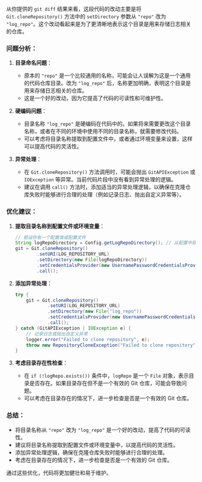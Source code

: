 从你提供的 `git diff` 结果来看，这段代码的改动主要是将 `Git.cloneRepository()` 方法中的 `setDirectory` 参数从 `"repo"` 改为 `"log_repo"`。这个改动看起来是为了更清晰地表示这个目录是用来存储日志相关的仓库。

### 问题分析：
1. **目录命名问题**：
   - 原本的 `"repo"` 是一个比较通用的名称，可能会让人误解为这是一个通用的代码仓库目录。改为 `"log_repo"` 后，名称更加明确，表明这个目录是用来存储日志相关的仓库。
   - 这是一个好的改动，因为它提高了代码的可读性和可维护性。

2. **硬编码问题**：
   - 目录名称 `"log_repo"` 是硬编码在代码中的。如果将来需要更改这个目录名称，或者在不同的环境中使用不同的目录名称，就需要修改代码。
   - 可以考虑将目录名称提取到配置文件中，或者通过环境变量来设置，这样可以提高代码的灵活性。

3. **异常处理**：
   - 在 `Git.cloneRepository()` 方法调用时，可能会抛出 `GitAPIException` 或 `IOException` 等异常。当前代码片段中没有看到异常处理的逻辑。
   - 建议在调用 `call()` 方法时，添加适当的异常处理逻辑，以确保在克隆仓库失败时能够进行合理的处理（例如记录日志、抛出自定义异常等）。

### 优化建议：
1. **提取目录名称到配置文件或环境变量**：
   ```java
   // 假设你有一个配置类或配置文件
   String logRepoDirectory = Config.getLogRepoDirectory(); // 从配置中获取目录名称
   git = Git.cloneRepository()
           .setURI(LOG_REPOSITORY_URL)
           .setDirectory(new File(logRepoDirectory))
           .setCredentialsProvider(new UsernamePasswordCredentialsProvider(token, ""))
           .call();
   ```

2. **添加异常处理**：
   ```java
   try {
       git = Git.cloneRepository()
               .setURI(LOG_REPOSITORY_URL)
               .setDirectory(new File("log_repo"))
               .setCredentialsProvider(new UsernamePasswordCredentialsProvider(token, ""))
               .call();
   } catch (GitAPIException | IOException e) {
       // 记录日志或抛出自定义异常
       logger.error("Failed to clone repository", e);
       throw new RepositoryCloneException("Failed to clone repository", e);
   }
   ```

3. **考虑目录存在性检查**：
   - 在 `if (!logRepo.exists())` 条件中，`logRepo` 是一个 `File` 对象，表示目录是否存在。如果目录存在但不是一个有效的 Git 仓库，可能会导致问题。
   - 可以考虑在目录存在的情况下，进一步检查是否是一个有效的 Git 仓库。

### 总结：
- 将目录名称从 `"repo"` 改为 `"log_repo"` 是一个好的改动，提高了代码的可读性。
- 建议将目录名称提取到配置文件或环境变量中，以提高代码的灵活性。
- 添加异常处理逻辑，确保在克隆仓库失败时能够进行合理的处理。
- 考虑在目录存在的情况下，进一步检查是否是一个有效的 Git 仓库。

通过这些优化，代码将更加健壮和易于维护。